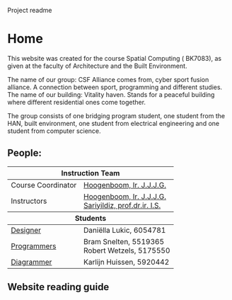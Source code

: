 Project readme
# Home
This website was created for the  course Spatial Computing ( BK7083), as given at the faculty of Architecture and the Built Environment.

The name of our group: CSF Alliance comes from, cyber sport fusion alliance. A connection between sport, programming and different studies. The name of our building: Vitality haven. Stands for a peaceful building where different residential ones come together. 

The group consists of one bridging program student, one student from the HAN, built environment, one student from electrical engineering and one student from computer science. 

## People: 
<table width=100%>
    <thead >
        <tr class="header">
            <th colspan="2">Instruction Team</th>
        </tr>
    </thead>
    <tbody>
        <tr>
            <td>Course Coordinator</td>
            <td><a href="mailto:	J.J.J.G.Hoogenboom@tudelft.nl">Hoogenboom, Ir. J.J.J.G.</a></td>
        </tr>
        <tr>
            <td>Instructors</td>
            <td>
                <a href="mailto:J.J.J.G.Hoogenboom@tudelft.nl">Hoogenboom, Ir. J.J.J.G.</a><br>
                <a href="I.S.Sariyildiz@tudelft.nl">Sariyildiz, prof.dr.ir. I.S.</a><br>
            </td>
         </tr>
    </tbody>
    <thead>
        <tr class="header">
            <th colspan="2">Students</th>
        </tr>
    </thead>
    <tbody>
        <tr>
            <td>
                <a href="https://github.com/shervinazadi/spatial_computing_18/tree/master/Accretio">Designer</a>
            </td>
            <td>
                Daniëlla Lukic, 6054781
            </td>
        </tr>
        <tr>
            <td>
                <a href="https://github.com/shervinazadi/spatial_computing_18/tree/master/Arthouse">Programmers</a>
            </td>
            <td>
                Bram Snelten, 5519365 <br>
                Robert Wetzels, 5175550
            </td>
        </tr>
        <tr>
            <td>
                <a href="https://github.com/shervinazadi/spatial_computing_18/tree/master/Het_Gebouw">Diagrammer</a>
            </td>
            <td>
                Karlijn Huissen, 5920442
            </td>
        </tr>
    </tbody>
</table>


## Website reading guide

